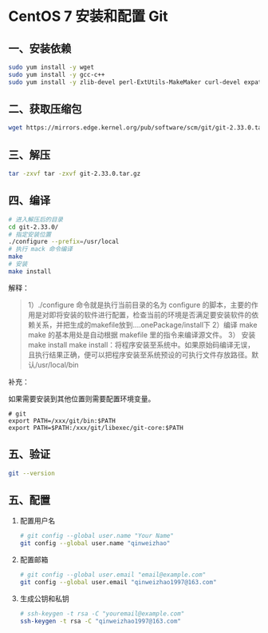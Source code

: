 # CentOS 7 安装和配置 Git

## 一、安装依赖

``` bash
sudo yum install -y wget
sudo yum install -y gcc-c++
sudo yum install -y zlib-devel perl-ExtUtils-MakeMaker curl-devel expat-devel
```

## 二、获取压缩包

```bash
wget https://mirrors.edge.kernel.org/pub/software/scm/git/git-2.33.0.tar.gz
```

## 三、解压

```bash
tar -zxvf tar -zxvf git-2.33.0.tar.gz
```

## 四、编译

```bash
# 进入解压后的目录
cd git-2.33.0/
# 指定安装位置
./configure --prefix=/usr/local
# 执行 mack 命令编译
make 
# 安装
make install
```

  解释：

>1）./configure 命令就是执行当前目录的名为 configure 的脚本，主要的作用是对即将安装的软件进行配置，检查当前的环境是否满足要安装软件的依赖关系，并把生成的makefile放到....onePackage/install下
>2）编译 make
>make 的基本用处是自动根据 makefile 里的指令来编译源文件。
>3） 安装 make install
>make install：将程序安装至系统中。如果原始码编译无误，且执行结果正确，便可以把程序安装至系统预设的可执行文件存放路径。默认/usr/local/bin

  补充：

  如果需要安装到其他位置则需要配置环境变量。

```config
# git
export PATH=/xxx/git/bin:$PATH
export PATH=$PATH:/xxx/git/libexec/git-core:$PATH
```

## 五、验证

```bash
git --version
```

## 五、配置

1. 配置用户名

   ```bash
   # git config --global user.name "Your Name"
   git config --global user.name "qinweizhao"
   ```

2. 配置邮箱

   ```bash
   # git config --global user.email "email@example.com"
   git config --global user.email "qinweizhao1997@163.com"
   ```

3. 生成公钥和私钥

   ```bash
   # ssh-keygen -t rsa -C "youremail@example.com"
   ssh-keygen -t rsa -C "qinweizhao1997@163.com"
   ```
